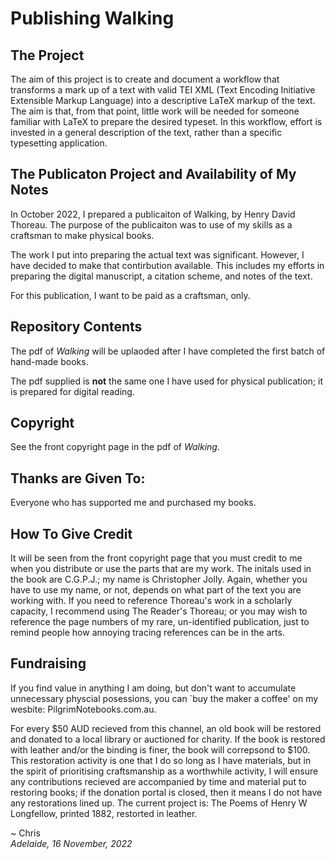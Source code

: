# Publishing Walking

## The Project

The aim of this project is to create and document a workflow that transforms a mark up of a text with valid TEI XML (Text Encoding Initiative Extensible Markup Language) into a descriptive LaTeX markup of the text. The aim is that, from that point, little work will be needed for someone familiar with LaTeX to prepare the desired typeset. In this workflow, effort is invested in a general description of the text, rather than a specific typesetting application.

## The Publicaton Project and Availability of My Notes

In October 2022, I prepared a publicaiton of Walking, by Henry David Thoreau. The purpose of the publicaiton was to use of my skills as a craftsman to make physical books. 

The work I put into preparing the actual text was significant. However, I have decided to make that contirbution available. This includes my efforts in preparing the digital manuscript, a citation scheme, and notes of the text. 

For this publication, I want to be paid as a craftsman, only.

## Repository Contents

The pdf of _Walking_ will be uplaoded after I have completed the first batch of hand-made books.

The pdf supplied is **not** the same one I have used for physical publication; it is prepared for digital reading.

## Copyright

See the front copyright page in the pdf of _Walking_.

## Thanks are Given To:

Everyone who has supported me and purchased my books.

## How To Give Credit

It will be seen from the front copyright page that you must credit to me when you distribute or use the parts that are my work. The initals used in the book are C.G.P.J.; my name is Christopher Jolly. Again, whether you have to use my name, or not, depends on what part of the text you are working with. If you need to reference Thoreau's work in a scholarly capacity, I recommend using The Reader's Thoreau; or you may wish to reference the page numbers of my rare, un-identified publication, just to remind people how annoying tracing references can be in the arts.

## Fundraising
If you find value in anything I am doing, but don't want to accumulate unnecessary physcial posessions, you can `buy the maker a coffee' on my wesbite: PilgrimNotebooks.com.au.

For every $50 AUD recieved from this channel, an old book will be restored and donated to a local library or auctioned for charity. If the book is restored with leather and/or the binding is finer, the book will correpsond to $100. This restoration activity is one that I do so long as I have materials, but in the spirit of prioritising craftsmanship as a worthwhile activity, I will ensure any contributions recieved are accompanied by time and material put to restoring books; if the donation portal is closed, then it means I do not have any restorations lined up. The current project is: The Poems of Henry W Longfellow, printed 1882, restorted in leather.

~ Chris<br>
_Adelaide, 16 November, 2022_
